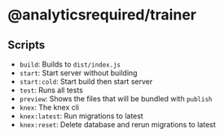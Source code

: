 # @analyticsrequired/trainer

## Scripts

- `build`: Builds to `dist/index.js`
- `start`: Start server without building
- `start:cold`: Start build then start server
- `test`: Runs all tests
- `preview`: Shows the files that will be bundled with `publish`
- `knex`: The knex cli
- `knex:latest`: Run migrations to latest
- `knex:reset`: Delete database and rerun migrations to latest
